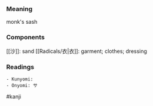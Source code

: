### Meaning

monk's sash

### Components

[[沙]]: sand [[Radicals/衣|衣]]: garment; clothes; dressing

### Readings

```
- Kunyomi: 
- Onyomi: サ
```

#kanji
